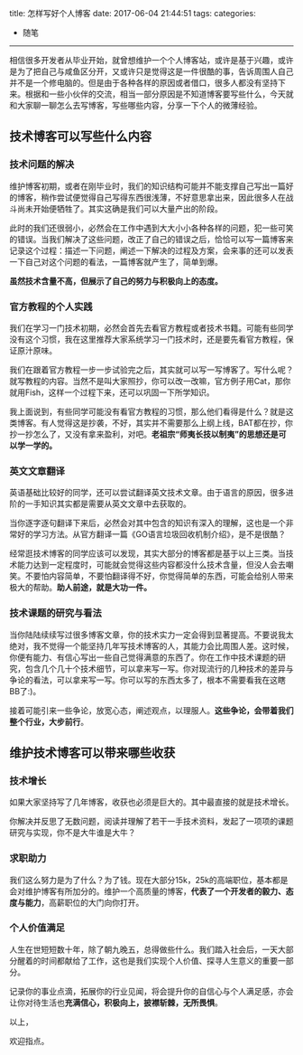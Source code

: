 title: 怎样写好个人博客
date: 2017-06-04 21:44:51
tags:
categories:
- 随笔
---

相信很多开发者从毕业开始，就曾想维护一个个人博客站，或许是基于兴趣，或许是为了把自己与咸鱼区分开，又或许只是觉得这是一件很酷的事，告诉周围人自己并不是一个修电脑的。但是由于各种各样的原因或者借口，很多人都没有坚持下来。根据和一些小伙伴的交流，相当一部分原因是不知道博客要写些什么，今天就和大家聊一聊怎么去写博客，写些哪些内容，分享一下个人的微薄经验。

## 技术博客可以写些什么内容

### 技术问题的解决
维护博客初期，或者在刚毕业时，我们的知识结构可能并不能支撑自己写出一篇好的博客，稍作尝试便觉得自己写得东西很浅薄，不好意思拿出来，因此很多人在战斗尚未开始便牺牲了。其实这确是我们可以大量产出的阶段。

此时的我们还很弱小，必然会在工作中遇到大大小小各种各样的问题，犯一些可笑的错误。当我们解决了这些问题，改正了自己的错误之后，恰恰可以写一篇博客来记录这个过程：描述一下问题，阐述一下解决的过程及方案，会来事的还可以发表一下自己对这个问题的看法，一篇博客就产生了，简单到爆。

**虽然技术含量不高，但展示了自己的努力与积极向上的态度。**

### 官方教程的个人实践
我们在学习一门技术初期，必然会首先去看官方教程或者技术书籍。可能有些同学没有这个习惯，我在这里推荐大家系统学习一门技术时，还是要先看官方教程，保证原汁原味。

我们在跟着官方教程一步一步试验完之后，其实就可以写一写博客了。写什么呢？就写教程的内容。当然不是叫大家照抄，你可以改一改嘛，官方例子用Cat，那你就用Fish，这样一个过程下来，还可以巩固一下所学知识。

我上面说到，有些同学可能没有看官方教程的习惯，那么他们看得是什么？就是这类博客。有人觉得这是抄袭，不好，其实并不需要那么上纲上线，BAT都在抄，你抄一抄怎么了，又没有拿来盈利，对吧。**老祖宗“师夷长技以制夷”的思想还是可以学一学的。**

### 英文文章翻译
英语基础比较好的同学，还可以尝试翻译英文技术文章。由于语言的原因，很多进阶的一手知识其实都是需要从英文文章中去获取的。

当你逐字逐句翻译下来后，必然会对其中包含的知识有深入的理解，这也是一个非常好的学习方法。从官方翻译一篇《GO语言垃圾回收机制介绍》，是不是很酷？

经常逛技术博客的同学应该可以发现，其实大部分的博客都是基于以上三类。当技术能力达到一定程度时，可能就会觉得这些内容都没什么技术含量，但没人会去嘲笑。不要怕内容简单，不要怕翻译得不好，你觉得简单的东西，可能会给别人带来极大的帮助。**助人前途，就是大功一件。**

### 技术课题的研究与看法
当你陆陆续续写过很多博客文章，你的技术实力一定会得到显著提高。不要说我太绝对，我不觉得一个能坚持几年写技术博客的人，其能力会比周围人差。这时候，你便有能力、有信心写出一些自己觉得满意的东西了。你在工作中技术课题的研究，包含几个几十个技术细节，可以拿来写一写。你对现流行的几种技术的差异与争论的看法，可以拿来写一写。你可以写的东西太多了，根本不需要看我在这瞎BB了:)。

接着可能引来一些争论，放宽心态，阐述观点，以理服人。**这些争论，会带着我们整个行业，大步前行**。


## 维护技术博客可以带来哪些收获

### 技术增长
如果大家坚持写了几年博客，收获也必须是巨大的。其中最直接的就是技术增长。

你解决并反思了无数问题，阅读并理解了若干一手技术资料，发起了一项项的课题研究与实现，你不是大牛谁是大牛？

### 求职助力
我们这么努力是为了什么？为了钱。现在大部分15k，25k的高端职位，基本都是会对维护博客有所加分的。维护一个高质量的博客，**代表了一个开发者的毅力、态度与能力**，高薪职位的大门向你打开。

### 个人价值满足
人生在世短短数十年，除了朝九晚五，总得做些什么。我们踏入社会后，一天大部分醒着的时间都献给了工作，这也是我们实现个人价值、探寻人生意义的重要一部分。

记录你的事业点滴，拓展你的行业见闻，将会提升你的自信心与个人满足感，亦会让你对待生活也**充满信心，积极向上，披襟斩棘，无所畏惧**。

以上，

欢迎指点。

